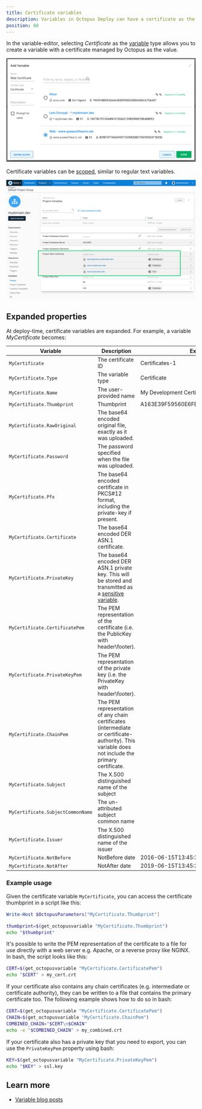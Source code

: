 ```yaml
---
title: Certificate variables
description: Variables in Octopus Deploy can have a certificate as the value
position: 60
---
```


In the variable-editor, selecting *Certificate* as the [variable](/docs/projects/variables/index.md) type allows you to create a variable with a certificate managed by Octopus as the value.

![](images/certificate-variable-select.png "width=500")

Certificate variables can be [scoped](/docs/projects/variables/index.md#scoping-variables), similar to regular text variables.

![](images/certificate-variables-scoped.png "width=500")

## Expanded properties

At deploy-time, certificate variables are expanded. For example, a variable _MyCertificate_ becomes:

| Variable                          | Description                                            | Example value |
| ----------------------            | ------------------                                     | ------------- |
| `MyCertificate`                   | The certificate ID                                     | Certificates-1 |
| `MyCertificate.Type`              | The variable type                                      | Certificate
| `MyCertificate.Name`              | The user-provided name                                 | My Development Certificate
| `MyCertificate.Thumbprint`        | Thumbprint                                             | A163E39F59560E6FE33A0299D19124B242D9B37E
| `MyCertificate.RawOriginal`       | The base64 encoded original file, exactly as it was uploaded. |
| `MyCertificate.Password`          | The password specified when the file was uploaded. |
| `MyCertificate.Pfx`               | The base64 encoded certificate in PKCS#12 format, including the private-key if present.  |
| `MyCertificate.Certificate`       | The base64 encoded DER ASN.1 certificate.              |
| `MyCertificate.PrivateKey`        | The base64 encoded DER ASN.1 private key. This will be stored and transmitted as a [sensitive variable](/docs/projects/variables/sensitive-variables.md).                |
| `MyCertificate.CertificatePem`    | The PEM representation of the certificate (i.e. the PublicKey with header\footer).  |
| `MyCertificate.PrivateKeyPem`     | The PEM representation of the private key (i.e. the PrivateKey with header\footer).  |
| `MyCertificate.ChainPem`    | The PEM representation of any chain certificates (intermediate or certificate-authority). This variable does not include the primary certificate. |
| `MyCertificate.Subject`           | The X.500 distinguished name of the subject            |
| `MyCertificate.SubjectCommonName` | The un-attributed subject common name            |
| `MyCertificate.Issuer`            | The X.500 distinguished name of the issuer             |
| `MyCertificate.NotBefore`         | NotBefore date | 2016-06-15T13:45:30.0000000-07:00
| `MyCertificate.NotAfter`         | NotAfter date | 2019-06-15T13:45:30.0000000-07:00

### Example usage

Given the certificate variable `MyCertificate`, you can access the certificate thumbprint in a script like this:

```powershell PowerShell
Write-Host $OctopusParameters["MyCertificate.Thumbprint"]
```
```bash Bash
thumbprint=$(get_octopusvariable "MyCertificate.Thumbprint")
echo "$thumbprint"
```

It's possible to write the PEM representation of the certificate to a file for use directly with a web server e.g. Apache, or a reverse proxy like NGINX. In bash, the script looks like this:

```bash
CERT=$(get_octopusvariable "MyCertificate.CertificatePem")
echo "$CERT" > my_cert.crt
```

If your certificate also contains any chain certificates (e.g. intermediate or certificate authority), they can be written to a file that contains the primary certificate too. The following example shows how to do so in bash:

```bash
CERT=$(get_octopusvariable "MyCertificate.CertificatePem")
CHAIN=$(get_octopusvariable "MyCertificate.ChainPem")
COMBINED_CHAIN="$CERT\n$CHAIN"
echo -e "$COMBINED_CHAIN" > my_combined.crt
```

If your certificate also has a private key that you need to export, you can use the `PrivateKeyPem` property using bash:

```bash
KEY=$(get_octopusvariable "MyCertificate.PrivateKeyPem")
echo "$KEY" > ssl.key
```

## Learn more

- [Variable blog posts](https://octopus.com/blog/tag/variables)